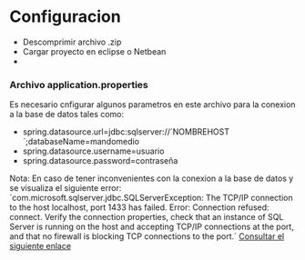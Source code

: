# Configuracion

- Descomprimir archivo .zip
- Cargar proyecto en eclipse o Netbean
-

### Archivo application.properties

Es necesario cnfigurar algunos parametros en este archivo para la conexion a la base de datos tales como:

- spring.datasource.url=jdbc:sqlserver://´NOMBREHOST´;databaseName=mandomedio
- spring.datasource.username=usuario
- spring.datasource.password=contraseña

Nota: En caso de tener inconvenientes con la conexion a la base de datos y se visualiza el siguiente error:
´com.microsoft.sqlserver.jdbc.SQLServerException: The TCP/IP connection to the host localhost, port 1433 has failed.
Error: Connection refused: connect. Verify the connection properties,
check that an instance of SQL Server is running on the host and accepting TCP/IP connections at the port,
and that no firewall is blocking TCP connections to the port.´
[Consultar el siguiente enlace](https://dzone.com/articles/configuring-spring-boot-for-microsoft-sql-server)
